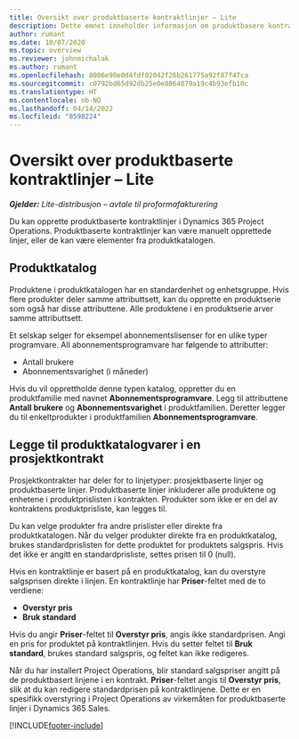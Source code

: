 ```yaml
---
title: Oversikt over produktbaserte kontraktlinjer – Lite
description: Dette emnet inneholder informasjon om produktbasere kontraktlinjer.
author: rumant
ms.date: 10/07/2020
ms.topic: overview
ms.reviewer: johnmichalak
ms.author: rumant
ms.openlocfilehash: 8006e90e0d4fdf02042f26b261775a92f87f47ca
ms.sourcegitcommit: c0792bd65d92db25e0e8864879a19c4b93efb10c
ms.translationtype: HT
ms.contentlocale: nb-NO
ms.lasthandoff: 04/14/2022
ms.locfileid: "8598224"
---
```

# <a name="product-based-contract-lines-overview---lite"></a>Oversikt over produktbaserte kontraktlinjer – Lite

_**Gjelder:** Lite-distribusjon – avtale til proformafakturering_

Du kan opprette produktbaserte kontraktlinjer i Dynamics 365 Project Operations. Produktbaserte kontraktlinjer kan være manuelt opprettede linjer, eller de kan være elementer fra produktkatalogen.

## <a name="product-catalog"></a>Produktkatalog

Produktene i produktkatalogen har en standardenhet og enhetsgruppe. Hvis flere produkter deler samme attributtsett, kan du opprette en produktserie som også har disse attributtene. Alle produktene i en produktserie arver samme attributtsett.

Et selskap selger for eksempel abonnementslisenser for en ulike typer programvare. All abonnementsprogramvare har følgende to attributter:

- Antall brukere
- Abonnementsvarighet (i måneder)

Hvis du vil opprettholde denne typen katalog, oppretter du en produktfamilie med navnet **Abonnementsprogramvare**. Legg til attributtene **Antall brukere** og **Abonnementsvarighet** i produktfamilien. Deretter legger du til enkeltprodukter i produktfamilien **Abonnementsprogramvare**.

## <a name="add-product-catalog-items-to-a-project-contract"></a>Legge til produktkatalogvarer i en prosjektkontrakt

Prosjektkontrakter har deler for to linjetyper: prosjektbaserte linjer og produktbaserte linjer. Produktbaserte linjer inkluderer alle produktene og enhetene i produktprislisten i kontrakten. Produkter som ikke er en del av kontraktens produktprisliste, kan legges til.

Du kan velge produkter fra andre prislister eller direkte fra produktkatalogen. Når du velger produkter direkte fra en produktkatalog, brukes standardprislisten for dette produktet for produktets salgspris. Hvis det ikke er angitt en standardprisliste, settes prisen til 0 (null).

Hvis en kontraktlinje er basert på en produktkatalog, kan du overstyre salgsprisen direkte i linjen. En kontraktlinje har **Priser**-feltet med de to verdiene:

- **Overstyr pris**
- **Bruk standard**

Hvis du angir **Priser**-feltet til **Overstyr pris**, angis ikke standardprisen. Angi en pris for produktet på kontraktlinjen. Hvis du setter feltet til **Bruk standard**, brukes standard salgspris, og feltet kan ikke redigeres.

Når du har installert Project Operations, blir standard salgspriser angitt på de produktbasert linjene i en kontrakt. **Priser**-feltet angis til **Overstyr pris**, slik at du kan redigere standardprisen på kontraktlinjene. Dette er en spesifikk overstyring i Project Operations av virkemåten for produktbaserte linjer i Dynamics 365 Sales.


[!INCLUDE[footer-include](../../includes/footer-banner.md)]